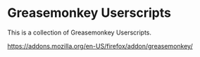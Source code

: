 Greasemonkey Userscripts
========================

This is a collection of Greasemonkey Userscripts.

https://addons.mozilla.org/en-US/firefox/addon/greasemonkey/